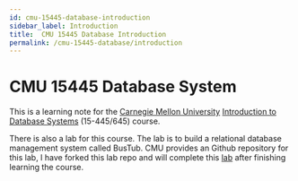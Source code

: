 ```yaml
---
id: cmu-15445-database-introduction
sidebar_label: Introduction
title:  CMU 15445 Database Introduction
permalink: /cmu-15445-database/introduction
---
```


# CMU 15445 Database System


This is a learning note for the [Carnegie Mellon University](https://db.cs.cmu.edu) [Introduction to Database Systems](https://15445.courses.cs.cmu.edu) (15-445/645) course. 

There is also a lab for this course. The lab is to build a relational database management system called BusTub. CMU provides an Github repository for this lab, I have forked this lab repo and will complete this [lab](https://github.com/kehuo/bustub) after finishing learning the course.